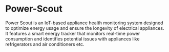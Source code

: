 # Power-Scout
Power Scout is an IoT-based appliance health monitoring system designed to optimize energy usage and ensure the longevity of electrical appliances. It features a smart energy tracker that monitors real-time power consumption and identifies potential issues with appliances like refrigerators and air conditioners etc.
